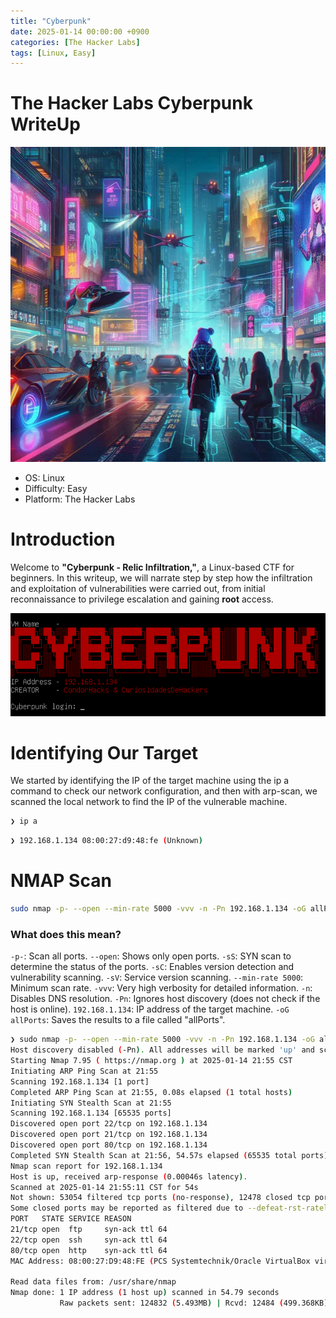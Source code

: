 ```yaml
---
title: "Cyberpunk"
date: 2025-01-14 00:00:00 +0900
categories: [The Hacker Labs] 
tags: [Linux, Easy]
---
```


# The Hacker Labs Cyberpunk WriteUp

![cyberpunk](assets/img/pentest/cyberpunk.png)

- OS: Linux
- Difficulty: Easy
- Platform: The Hacker Labs

# Introduction

Welcome to **"Cyberpunk - Relic Infiltration,"**, a Linux-based CTF for beginners. In this writeup, we will narrate step by step how the infiltration and exploitation of vulnerabilities were carried out, from initial reconnaissance to privilege escalation and gaining **root** access.

![cyberpunk cmd](assets/img/pentest/cyberpunkcmd.png)

# Identifying Our Target

We started by identifying the IP of the target machine using the ip a command to check our network configuration, and then with arp-scan, we scanned the local network to find the IP of the vulnerable machine.

```bash
❯ ip a
```

```bash
❯ 192.168.1.134 08:00:27:d9:48:fe (Unknown)
```

# NMAP Scan

```bash
sudo nmap -p- --open --min-rate 5000 -vvv -n -Pn 192.168.1.134 -oG allPorts
```

### What does this mean?

`-p-`: Scan all ports.
`--open`: Shows only open ports.
`-sS`: SYN scan to determine the status of the ports.
`-sC`: Enables version detection and vulnerability scanning.
`-sV`: Service version scanning.
`--min-rate 5000`: Minimum scan rate.
`-vvv`: Very high verbosity for detailed information.
`-n`: Disables DNS resolution.
`-Pn`: Ignores host discovery (does not check if the host is online).
`192.168.1.134`: IP address of the target machine.
`-oG allPorts`: Saves the results to a file called "allPorts".

```bash
❯ sudo nmap -p- --open --min-rate 5000 -vvv -n -Pn 192.168.1.134 -oG allPorts
Host discovery disabled (-Pn). All addresses will be marked 'up' and scan times may be slower.
Starting Nmap 7.95 ( https://nmap.org ) at 2025-01-14 21:55 CST
Initiating ARP Ping Scan at 21:55
Scanning 192.168.1.134 [1 port]
Completed ARP Ping Scan at 21:55, 0.08s elapsed (1 total hosts)
Initiating SYN Stealth Scan at 21:55
Scanning 192.168.1.134 [65535 ports]
Discovered open port 22/tcp on 192.168.1.134
Discovered open port 21/tcp on 192.168.1.134
Discovered open port 80/tcp on 192.168.1.134
Completed SYN Stealth Scan at 21:56, 54.57s elapsed (65535 total ports)
Nmap scan report for 192.168.1.134
Host is up, received arp-response (0.00046s latency).
Scanned at 2025-01-14 21:55:11 CST for 54s
Not shown: 53054 filtered tcp ports (no-response), 12478 closed tcp ports (reset)
Some closed ports may be reported as filtered due to --defeat-rst-ratelimit
PORT   STATE SERVICE REASON
21/tcp open  ftp     syn-ack ttl 64
22/tcp open  ssh     syn-ack ttl 64
80/tcp open  http    syn-ack ttl 64
MAC Address: 08:00:27:D9:48:FE (PCS Systemtechnik/Oracle VirtualBox virtual NIC)

Read data files from: /usr/share/nmap
Nmap done: 1 IP address (1 host up) scanned in 54.79 seconds
           Raw packets sent: 124832 (5.493MB) | Rcvd: 12484 (499.368KB)
```
